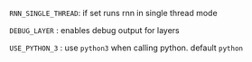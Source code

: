 `RNN_SINGLE_THREAD`: if set runs rnn in single thread mode

`DEBUG_LAYER` : enables debug output for layers

`USE_PYTHON_3` : use `python3` when calling python. default `python`